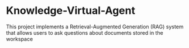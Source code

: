 # Knowledge-Virtual-Agent
This project implements a Retrieval-Augmented Generation (RAG) system that allows users to ask questions about documents stored in the workspace
